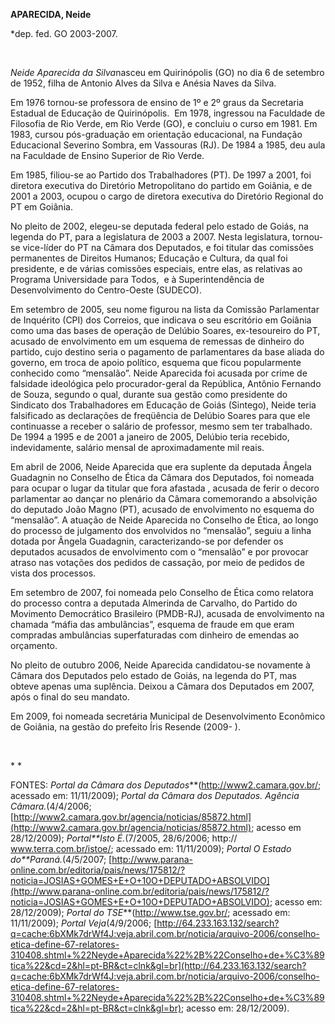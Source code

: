 **APARECIDA, Neide**

\*dep. fed. GO 2003-2007.

 

*Neide Aparecida da Silva*nasceu em Quirinópolis (GO) no dia 6 de
setembro de 1952, filha de Antonio Alves da Silva e Anésia Naves da
Silva.

Em 1976 tornou-se professora de ensino de 1º e 2º graus da Secretaria
Estadual de Educação de Quirinópolis.  Em 1978, ingressou na Faculdade
de Filosofia de Rio Verde, em Rio Verde (GO), e concluiu o curso em
1981. Em 1983, cursou pós-graduação em orientação educacional, na
Fundação Educacional Severino Sombra, em Vassouras (RJ). De 1984 a 1985,
deu aula na Faculdade de Ensino Superior de Rio Verde.

Em 1985, filiou-se ao Partido dos Trabalhadores (PT). De 1997 a 2001,
foi diretora executiva do Diretório Metropolitano do partido em Goiânia,
e de 2001 a 2003, ocupou o cargo de diretora executiva do Diretório
Regional do PT em Goiânia.

No pleito de 2002, elegeu-se deputada federal pelo estado de Goiás, na
legenda do PT, para a legislatura de 2003 a 2007. Nesta legislatura,
tornou-se vice-líder do PT na Câmara dos Deputados, e foi titular das
comissões permanentes de Direitos Humanos; Educação e Cultura, da qual
foi presidente, e de várias comissões especiais, entre elas, as
relativas ao Programa Universidade para Todos,  e à Superintendência de
Desenvolvimento do Centro-Oeste (SUDECO).

Em setembro de 2005, seu nome figurou na lista da Comissão Parlamentar
de Inquérito (CPI) dos Correios, que indicava o seu escritório em
Goiânia como uma das bases de operação de Delúbio Soares, ex-tesoureiro
do PT, acusado de envolvimento em um esquema de remessas de dinheiro do
partido, cujo destino seria o pagamento de parlamentares da base aliada
do governo, em troca de apoio político, esquema que ficou popularmente
conhecido como “mensalão”. Neide Aparecida foi acusada por crime de
falsidade ideológica pelo procurador-geral da República, Antônio
Fernando de Souza, segundo o qual, durante sua gestão como presidente do
Sindicato dos Trabalhadores em Educação de Goiás (Sintego), Neide teria
falsificado as declarações de freqüência de Delúbio Soares para que ele
continuasse a receber o salário de professor, mesmo sem ter trabalhado.
De 1994 a 1995 e de 2001 a janeiro de 2005, Delúbio teria recebido,
indevidamente, salário mensal de aproximadamente mil reais.

Em abril de 2006, Neide Aparecida que era suplente da deputada Ângela
Guadagnin no Conselho de Ética da Câmara dos Deputados, foi nomeada para
ocupar o lugar da titular que fora afastada , acusada de ferir o decoro
parlamentar ao dançar no plenário da Câmara comemorando a absolvição do
deputado João Magno (PT), acusado de envolvimento no esquema do
“mensalão”. A atuação de Neide Aparecida no Conselho de Ética, ao longo
do processo de julgamento dos envolvidos no “mensalão”, seguiu a linha
dotada por Ângela Guadagnin, caracterizando-se por defender os deputados
acusados de envolvimento com o “mensalão” e por provocar atraso nas
votações dos pedidos de cassação, por meio de pedidos de vista dos
processos.

Em setembro de 2007, foi nomeada pelo Conselho de Ética como relatora do
processo contra a deputada Almerinda de Carvalho, do Partido do
Movimento Democrático Brasileiro (PMDB-RJ), acusada de envolvimento na
chamada “máfia das ambulâncias”, esquema de fraude em que eram compradas
ambulâncias superfaturadas com dinheiro de emendas ao orçamento.

No pleito de outubro 2006, Neide Aparecida candidatou-se novamente à
Câmara dos Deputados pelo estado de Goiás, na legenda do PT, mas obteve
apenas uma suplência. Deixou a Câmara dos Deputados em 2007, após o
final do seu mandato.

Em 2009, foi nomeada secretária Municipal de Desenvolvimento Econômico
de Goiânia, na gestão do prefeito Íris Resende (2009- ).

 

* *

FONTES: *Portal da Câmara dos Deputados***(http://www2.camara.gov.br/;
acessado em: 11/11/2009); *Portal da Câmara dos Deputados. Agência
Câmara.*(4/4/2006;
[http://www2.camara.gov.br/agencia/noticias/85872.html](http://www2.camara.gov.br/agencia/noticias/85872.html);
acesso em 28/12/2009); *Portal**Isto É.*(7/2005, 28/6/2006; http://
www.terra.com.br/istoe/; acessado em: 11/11/2009); *Portal O Estado
do**Paraná.*(4/5/2007;
[http://www.parana-online.com.br/editoria/pais/news/175812/?noticia=JOSIAS+GOMES+E+O+10O+DEPUTADO+ABSOLVIDO](http://www.parana-online.com.br/editoria/pais/news/175812/?noticia=JOSIAS+GOMES+E+O+10O+DEPUTADO+ABSOLVIDO);
acesso em: 28/12/2009); *Portal do TSE***(http://www.tse.gov.br/;
acessado em: 11/11/2009); *Portal Veja*(4/9/2006;
[http://64.233.163.132/search?q=cache:6bXMk7drWf4J:veja.abril.com.br/noticia/arquivo-2006/conselho-etica-define-67-relatores-310408.shtml+%22Neyde+Aparecida%22%2B%22Conselho+de+%C3%89tica%22&cd=2&hl=pt-BR&ct=clnk&gl=br](http://64.233.163.132/search?q=cache:6bXMk7drWf4J:veja.abril.com.br/noticia/arquivo-2006/conselho-etica-define-67-relatores-310408.shtml+%22Neyde+Aparecida%22%2B%22Conselho+de+%C3%89tica%22&cd=2&hl=pt-BR&ct=clnk&gl=br);
acesso em: 28/12/2009).

 
